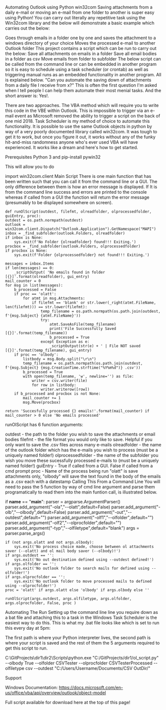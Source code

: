 Automating Outlook using Python win32com
Saving attachments from a daily e-mail or moving an e-mail from one folder to another is super easy using Python! You can carry out literally any repetitive task using the Win32com library and the below will demonstrate a basic example which carries out the below:

Goes through emails in a folder one by one and saves the attachment to a windows directory of your choice
Moves the processed e-mail to another Outlook folder
This project contains a script which can be run to carry out the below:
Save all attachments on emails in a folder
Save all email bodies in a folder as csv
Move emails from folder to subfolder
The below script can be called from the command line or can be embedded in another program so it is easy to schedule using a task scheduler (or crontab) as well as triggering manual runs as an embedded functionality in another program. All is explained below.
"Can you automate the saving down of attachments from a daily file I receive from x?" This is often the first question I'm asked when I tell people I can help them automate their most menial tasks. And the short answer is: Yes!.

There are two approaches. The VBA method which will require you to write this code in the VBE within Outlook. This is impossible to trigger via an e-mail event as Microsoft removed the ability to trigger a script on the back of one mid 2018. Task Scheduler is my method of choice to automate this functionality. It is possible to use the same Outlook objects in python by way of a very poorly documented library called win32com. It was tough to get it to work, but once you figure it out, it works without any of the funky hit-and-miss randomness anyone who's ever used VBA will have experienced. It works like a dream and here's how to get started.

Prerequisites
Python 3 and pip-install pywin32

This will allow you to do

import win32com.client
Main Script
There is one main function that has been written such that you can call it from the command line or a GUI. The only difference between them is how an error message is displayed. If It is from the command line success and errors are printed to the console whereas if called from a GUI the function will return the error message (presumably to be displayed somewhere on screen).

    def runOlScript(outdest, filefmt, olreadfolder, olprocessedfolder, guiEntry, proc):
    outdest = os.path.normpath(outdest)
    outlook = win32com.client.Dispatch("Outlook.Application").GetNamespace("MAPI")
    inbox = _find_subfolder(outlook.Folders, olreadfolder)
    if inbox is None:
        sys.exit(f'No Folder {olreadfolder} found!!! Exiting.')
    procbox = _find_subfolder(outlook.Folders, olprocessedfolder)
    if procbox is None:
        sys.exit(f'Folder {olprocessedfolder} not found!!! Exiting.')

    messages = inbox.Items
    if len(messages) == 0:
        _scriptOutput( 'No emails found in folder [{}]'.format(olreadfolder), gui_entry)
    mail_counter = 0
    for msg in list(messages):
        b_processed = False
        if proc == 'olatt':
            for atmt in msg.Attachments:
                if filefmt == 'blank' or str.lower(_right(atmt.FileName, len(filefmt))) == str.lower(filefmt):
                    temp_filename = os.path.normpath(os.path.join(outdest, f'{msg.Subject} {atmt.FileName}'))
                    try:
                        atmt.SaveAsFile(temp_filename)
                        print('File Successfully Saved [{}]'.format(temp_filename))
                        b_processed = True
                    except Exception as e:
                        _scriptOutput(str(e) + ' | File NOT saved [{}]'.format(temp_filename), gui_entry)
        if proc == 'olbody':
            listbody = msg.Body.split("\r\n")
            temp_filename = os.path.normpath(os.path.join(outdest, f'{msg.Subject} {msg.CreationTime.strftime("%Y%m%d")} .csv'))
            b_processed = True
            with open(temp_filename, 'w', newline='') as file:
                writer = csv.writer(file)
                for row in listbody:
                    writer.writerow([row])
        if b_processed and procbox is not None:
            mail_counter += 1
            msg.Move(procbox)

    return 'Succesfully processed {} emails!'.format(mail_counter) if mail_counter > 0 else 'No emails processed'
runOlScript has 6 function arguments:

outdest - the path to the folder you wish to save the attachments or email bodies
filefmt - the file format you would only like to save. Helpful if you only want to save the .csv files across many e-mails
olreadfolder - the name of the outlook folder which has the e-mails you wish to process (must be a uniquely named folder!)
olprocessedfolder - the name of the subfolder you wish you move these sucessfully processed e-mails to (must be a uniquely named folder!)
guiEntry - True if called from a GUI. False if called from a cmd prompt
proc - Name of the process being run "olatt" is save attachments only, "olbody" will save the text found in the body of the emails as a .csv each with a datestamp
Calling This From a Command Line
You will need to pass the 5 function by way of cmd line argument and parse them programatically to read them into the main funtion call, is illustrated below.

if __name__ == "__main__":
    parser = argparse.ArgumentParser()
    parser.add_argument("-ola","--olatt",default=False)
    parser.add_argument("-olb","--olbody",default=False)
    parser.add_argument("-out","--outdest",default="")
    parser.add_argument("-olf1","--olfolder",default="")
    parser.add_argument("-olf2","--olprocfolder",default="")
    parser.add_argument("-typ","--olfiletype",default="blank")
    args = parser.parse_args()
    
    if (not args.olatt and not args.olbody):
        sys.exit('No process choice made, choose between ol attachments saver (--olatt) and ol mail body saver (--olbody)!')
    if args.outdest == '':
        sys.exit('No out destination defined using --outdest defined!')
    if args.olfolder == '':
        sys.exit('No outlook folder to search mails for defined using --olfolder!')
    if args.olprocfolder == '':
        sys.exit('No outlook folder to move processed mails to defined using --olprocfolder!')
    proc = 'olatt' if args.olatt else 'olbody' if args.olbody else ''

    runOlScript(args.outdest, args.olfiletype, args.olfolder, args.olprocfolder, False, proc )
Automating The Run
Setting up the command line line you require down as a bat file and attaching this to a task in the Windows Task Scheduler is the easiest way to do this. This is what my .bat file looks like which is set to run this every day at 5pm:

The first path is where your Python interpreter lives, the second path is where your script is saved and the rest of them the 5 arguments required to get this script to run.

C:\GitProjects\dir1\dir2\Scripts\python.exe "C:/GitProjects/dir1/ol_script.py" --olbody True --olfolder CSVTester --olprocfolder CSVTesterProcessed --olfiletype csv --outdest "C:/Users/Username/Documents/CSV OutDir/"

Support

Windows Documentation: https://docs.microsoft.com/en-us/office/vba/api/overview/outlook/object-model

Full script available for download here at the top of this page!